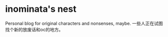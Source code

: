 # inominata's nest
Personal blog for original characters and nonsenses, maybe. 
一些人正在试图找个新的放废话和oc的地方。
